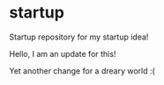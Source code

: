 # startup
Startup repository for my startup idea!

Hello, I am an update for this!

Yet another change for a dreary world :(
